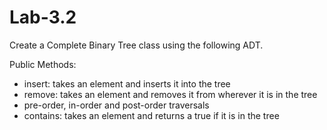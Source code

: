 # Lab-3.2
Create a Complete Binary Tree class using the following ADT. 

Public Methods:
  - insert: takes an element and inserts it into the tree
  - remove: takes an element and removes it from wherever it is in the tree
  - pre-order, in-order and post-order traversals
  - contains: takes an element and returns a true if it is in the tree
